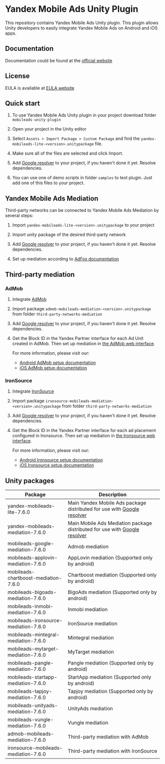 # Yandex Mobile Ads Unity Plugin

This repository contains Yandex Mobile Ads Unity plugin. This plugin allows Unity developers to easily integrate Yandex
Mobile Ads on Android and iOS apps.

## Documentation

Documentation could be found at the [official website][DOCUMENTATION]

## License

EULA is available at [EULA website][LICENSE]

## Quick start

1. To use Yandex Mobile Ads Unity plugin in your project download folder `mobileads-unity-plugin`

2. Open your project in the Unity editor

3. Select `Assets > Import Package > Custom Package` and find the `yandex-mobileads-lite-<version>.unitypackage` file.

4. Make sure all of the files are selected and click Import.

5. Add [Google resolver] to your project, if you haven't done it yet. Resolve dependencies.

6. You can use one of demo scripts in folder `samples` to test plugin. Just add one of this files to your project.

## Yandex Mobile Ads Mediation

Third-party networks can be connected to Yandex Mobile Ads Mediation by several steps:

1. Import `yandex-mobileads-lite-<version>.unitypackage` to your project

2. Import unity package of the desired third-party network

3. Add [Google resolver] to your project, if you haven't done it yet. Resolve dependencies.

4. Set up mediation according
   to [AdFox documentation](https://yandex.com/dev/mobile-ads/doc/plugins/unity/mob-mediation/list-network-docpage/)

## Third-party mediation

### AdMob

1. Integrate [AdMob](https://developers.google.com/admob/unity/start)

2. Import package `admob-mobileads-mediation-<version>.unitypackage` from folder `third-party-networks-mediation`

3. Add [Google resolver] to your project, if you haven't done it yet. Resolve dependencies.

4. Get the Block ID in the Yandex Partner interface for each Ad Unit created in AdMob. Then set up mediation
   in [the AdMob web interface](https://apps.admob.com).

   For more information, please visit our:
    * [Android AdMob setup documentation](https://yandex.ru/support2/mobile-ads/en/dev/android/admob-third)
    * [iOS AdMob setup documentation](https://yandex.ru/support2/mobile-ads/en/dev/ios/admob-third)

### IronSource

1. Integrate [IronSource](https://developers.is.com/ironsource-mobile/unity/unity-plugin/)

2. Import package `ironsource-mobileads-mediation-<version>.unitypackage` from folder `third-party-networks-mediation`

3. Add [Google resolver] to your project, if you haven't done it yet. Resolve dependencies.

4. Get the Block ID in the Yandex Partner interface for each ad placement configured in Ironsource. Then set up
   mediation in [the Ironsource web interface](https://platform.ironsrc.com/partners/dashboard).

   For more information, please visit our:
    * [Android Ironsource setup documentation](https://yandex.com/support2/mobile-ads/en/dev/android/ironsource-third)
    * [iOS Ironsource setup documentation](https://yandex.com/support2/mobile-ads/en/dev/ios/ironsource-third)

## Unity packages

| Package                              | Description                                                                  |
|--------------------------------------|------------------------------------------------------------------------------|
| yandex-mobileads-lite-7.6.0          | Main Yandex Mobile Ads package distributed for use with [Google resolver]    |
| yandex-mobileads-mediation-7.6.0     | Main Mobile Ads Mediation package distributed for use with [Google resolver] |
| mobileads-google-mediation-7.6.0     | Admob mediation                                                              |
| mobileads-applovin-mediation-7.6.0   | AppLovin mediation (Supported only by android)                               |
| mobileads-chartboost-mediation-7.6.0 | Chartboost mediation (Supported only by android)                             |
| mobileads-bigoads-mediation-7.6.0    | BigoAds mediation (Supported only by android)                                |
| mobileads-inmobi-mediation-7.6.0     | Inmobi mediation                                                             |
| mobileads-ironsource-mediation-7.6.0 | IronSource mediation                                                         |
| mobileads-mintegral-mediation-7.6.0  | Mintegral mediation                                                          |
| mobileads-mytarget-mediation-7.6.0   | MyTarget mediation                                                           |
| mobileads-pangle-mediation-7.6.0     | Pangle mediation (Supported only by android)                                 |
| mobileads-startapp-mediation-7.6.0   | StartApp mediation (Supported only by android)                               |
| mobileads-tapjoy-mediation-7.6.0     | Tapjoy mediation (Supported only by android)                                 |
| mobileads-unityads-mediation-7.6.0   | UnityAds mediation                                                           |
| mobileads-vungle-mediation-7.6.0     | Vungle mediation                                                             |
| admob-mobileads-mediation-7.6.0      | Third-party mediation with AdMob                                             |
| ironsource-mobileads-mediation-7.6.0 | Third-party mediation with IronSource                                        |

[Google resolver]: https://github.com/googlesamples/unity-jar-resolver

[DOCUMENTATION]: https://yandex.ru/support2/mobile-ads/ru/dev/unity

[LICENSE]: https://legal.yandex.com/partner_ch/
